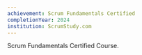 ```yaml
---
achievement: Scrum Fundamentals Certified
completionYear: 2024
institution: ScrumStudy.com
---
```


Scrum Fundamentals Certified Course.
